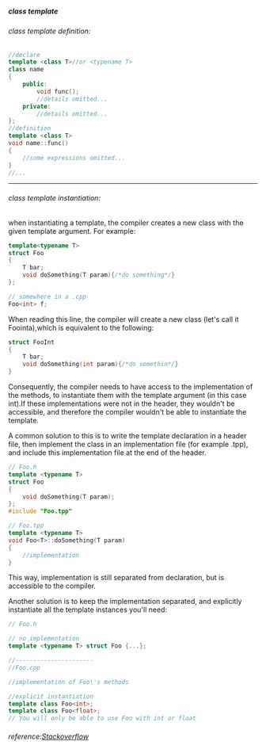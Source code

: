##### class template
###### class template definition:<br>
```cpp
//declare
template <class T>//or <typename T>
class name
{
    public:
        void func();
        //details omitted...
    private:
        //details omitted...
};
//definition
template <class T>
void name::func()
{
    //some expressions omitted...
}
//...
```
------
###### class template instantiation:<br>
when instantiating a template, the compiler creates a new class with the given template argument. For example:<br>
```cpp
template<typename T>
struct Foo
{
    T bar;
    void doSomething(T param){/*do something*/}
};

// somewhere in a .cpp
Foo<int> f;
```

When reading this line, the compiler will create a new class (let's call it Foointa),which is equivalent to the following:<br>
```cpp
struct FooInt
{
    T bar;
    void doSomething(int param){/*do somethin*/}
}
```

Consequently, the compiler needs to have access to the implementation of the methods, to instantiate them with the template argument (in this case int).If these implementations were not in the header, they wouldn't be accessible, and therefore the compiler wouldn't be able to instantiate the template.

A common solution to this is to write the template declaration in a header file, then implement the class in an implementation file (for example .tpp), and include this implementation file at the end of the header.

```cpp
// Foo.h
template <typename T>
struct Foo
{
    void doSomething(T param);
};
#include "Foo.tpp"

// Foo.tpp
template <typename T>
void Foo<T>::doSomething(T param)
{
    //implementation
}
```

This way, implementation is still separated from declaration, but is accessible to the compiler.

Another solution is to keep the implementation separated, and explicitly instantiate all the template instances you'll need:

```cpp
// Foo.h

// no implementation
template <typename T> struct Foo {...};

//----------------------
//Foo.cpp

//implementation of Foo\'s methods

//explicit instantiation
template class Foo<int>;
template class Foo<float>;
// You will only be able to use Foo with int or float
```

###### reference:[Stackoverflow](http://stackoverflow.com/questions/495021/why-can-templates-only-be-implemented-in-the-header-file)
